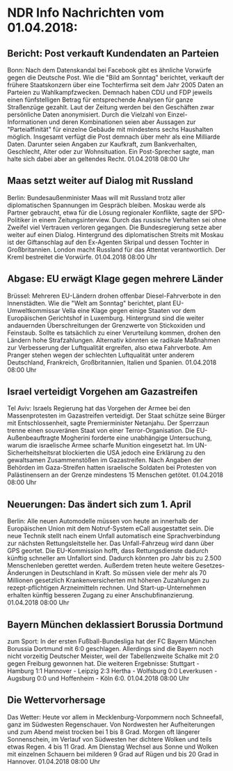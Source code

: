 # NDR Info Nachrichten vom 01.04.2018:


## Bericht: Post verkauft Kundendaten an Parteien
Bonn: Nach dem Datenskandal bei Facebook gibt es ähnliche Vorwürfe gegen die Deutsche Post. Wie die "Bild am Sonntag" berichtet, verkauft der frühere Staatskonzern über eine Tochterfirma seit dem Jahr 2005 Daten an Parteien zu Wahlkampfzwecken. Demnach haben CDU und FDP jeweils einen fünfstelligen Betrag für entsprechende Analysen für ganze Straßenzüge gezahlt. Laut der Zeitung werden bei den Geschäften zwar persönliche Daten anonymisiert. Durch die Vielzahl von Einzel-Informationen und deren Kombinationen seien aber Aussagen zur "Parteiaffinität" für einzelne Gebäude mit mindestens sechs Haushalten möglich. Insgesamt verfügt die Post demnach über mehr als eine Milliarde Daten. Darunter seien Angaben zur Kaufkraft, zum Bankverhalten, Geschlecht, Alter oder zur Wohnsituation. Ein Post-Sprecher sagte, man halte sich dabei aber an geltendes Recht. 01.04.2018 08:00 Uhr 

## Maas setzt weiter auf Dialog mit Russland
Berlin:     Bundesaußenminister Maas will mit Russland trotz aller diplomatischen Spannungen im Gespräch bleiben. Moskau werde als Partner gebraucht, etwa für die Lösung regionaler Konflikte, sagte der SPD-Politiker in einem Zeitungsinterview. Durch das russische Verhalten sei ohne Zweifel viel Vertrauen verloren gegangen. Die Bundesregierung setze aber weiter auf einen Dialog. Hintergrund des diplomatischen Streits mit Moskau ist der Giftanschlag auf den Ex-Agenten Skripal und dessen Tochter in Großbritannien. London macht Russland für das Attentat verantwortlich. Der Kreml bestreitet die Vorwürfe. 01.04.2018 08:00 Uhr 

## Abgase: EU erwägt Klage gegen mehrere Länder
Brüssel:          Mehreren EU-Ländern drohen offenbar Diesel-Fahrverbote in den Innenstädten. Wie die "Welt am Sonntag" berichtet, plant EU-Umweltkommissar Vella eine Klage gegen einige Staaten vor dem Europäischen Gerichtshof in Luxemburg. Hintergrund sind die weiter andauernden Überschreitungen der Grenzwerte von Stickoxiden und Feinstaub. Sollte es tatsächlich zu einer Verurteilung kommen, drohen den Ländern hohe Strafzahlungen. Alternativ könnten sie radikale Maßnahmen zur Verbesserung der Luftqualität ergreifen, also etwa Fahrverbote. Am Pranger stehen wegen der schlechten Luftqualität unter anderem Deutschland, Frankreich, Großbritannien, Italien und Spanien. 01.04.2018 08:00 Uhr 

## Israel verteidigt Vorgehen am Gazastreifen
Tel Aviv: Israels Regierung hat das Vorgehen der Armee bei den Massenprotesten im Gazastreifen verteidigt. Der Staat schütze seine Bürger mit Entschlossenheit, sagte Premierminister Netanjahu. Der Sperrzaun trenne einen souveränen Staat von einer Terror-Organisation. Die EU-Außenbeauftragte Mogherini forderte eine unabhängige Untersuchung, warum die israelische Armee scharfe Munition eingesetzt hat. Im UN-Sicherheitsheitsrat blockierten die USA jedoch eine Erklärung zu den gewaltsamen Zusammenstößen im Gazastreifen. Nach Angaben der Behörden im Gaza-Streifen hatten israelische Soldaten bei Protesten von Palästinensern an der Grenze mindestens 15 Menschen getötet. 01.04.2018 08:00 Uhr 

## Neuerungen: Das ändert sich zum 1. April
Berlin:   Alle neuen Automodelle müssen von heute an innerhalb der Europäischen Union mit dem Notruf-System eCall ausgestattet sein. Die neue Technik stellt nach einem Unfall automatisch eine Sprachverbindung zur nächsten Rettungsleitstelle her. Das Unfall-Fahrzeug wird dann über GPS geortet. Die EU-Kommission hofft, dass Rettungsdienste dadurch künftig schneller am Unfallort sind. Dadurch könnten pro Jahr bis zu 2.500 Menschenleben gerettet werden. Außerdem treten heute weitere Gesetzes-Änderungen in Deutschland in Kraft. So müssen viele der mehr als 70 Millionen gesetzlich Krankenversicherten mit höheren Zuzahlungen zu rezept-pflichtigen Arzneimitteln rechnen. Und Start-up-Unternehmen erhalten künftig besseren Zugang zu einer Anschubfinanzierung. 01.04.2018 08:00 Uhr 

## Bayern München deklassiert Borussia Dortmund
zum Sport: In der ersten Fußball-Bundesliga hat der FC Bayern München Borussia Dortmund mit 6:0 geschlagen. Allerdings sind die Bayern noch nicht vorzeitig Deutscher Meister, weil der Tabellenzweite Schalke mit 2:0 gegen Freiburg gewonnen hat. Die weiteren Ergebnisse:
Stuttgart - Hamburg         1:1
Hannover  - Leipzig         2:3
Hertha - Wolfsburg          0:0
Leverkusen - Augsburg    0:0
und     Hoffenheim - Köln 6:0. 01.04.2018 08:00 Uhr 

## Die Wettervorhersage
Das Wetter: Heute vor allem in Mecklenburg-Vorpommern noch Schneefall, ganz im Südwesten Regenschauer. Von Nordwesten her Aufheiterungen und zum Abend meist trocken bei 1 bis 8 Grad. Morgen oft längerer Sonnenschein, im Verlauf von Südwesten her dichtere Wolken und teils etwas Regen. 4 bis 11 Grad. Am Dienstag Wechsel aus Sonne und Wolken mit einzelnen Schauern bei milderen 9 Grad auf Rügen und bis 20 Grad in Hannover. 01.04.2018 08:00 Uhr 
